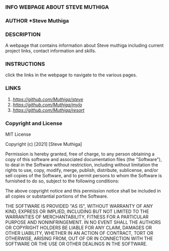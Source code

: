 ### INFO WEBPAGE ABOUT STEVE MUTHIGA
### AUTHOR *Steve Muthiga

### DESCRIPTION
A webpage that contains information about Steve muthiga including current project links, contact information and skills.

### INSTRUCTIONS
click the links in the webpage to navigate to the various pages.

### LINKS 
1. *https://github.com/Muthiga/steve*
2. *https://github.com/Muthiga/mylo*
3. *https://github.com/Muthiga/resort*

### Copyright and License

MIT License

Copyright (c) [2021] [Steve Muthiga]

Permission is hereby granted, free of charge, to any person obtaining a copy
of this software and associated documentation files (the "Software"), to deal
in the Software without restriction, including without limitation the rights
to use, copy, modify, merge, publish, distribute, sublicense, and/or sell
copies of the Software, and to permit persons to whom the Software is
furnished to do so, subject to the following conditions:

The above copyright notice and this permission notice shall be included in all
copies or substantial portions of the Software.

THE SOFTWARE IS PROVIDED "AS IS", WITHOUT WARRANTY OF ANY KIND, EXPRESS OR
IMPLIED, INCLUDING BUT NOT LIMITED TO THE WARRANTIES OF MERCHANTABILITY,
FITNESS FOR A PARTICULAR PURPOSE AND NONINFRINGEMENT. IN NO EVENT SHALL THE
AUTHORS OR COPYRIGHT HOLDERS BE LIABLE FOR ANY CLAIM, DAMAGES OR OTHER
LIABILITY, WHETHER IN AN ACTION OF CONTRACT, TORT OR OTHERWISE, ARISING FROM,
OUT OF OR IN CONNECTION WITH THE SOFTWARE OR THE USE OR OTHER DEALINGS IN THE
SOFTWARE.
